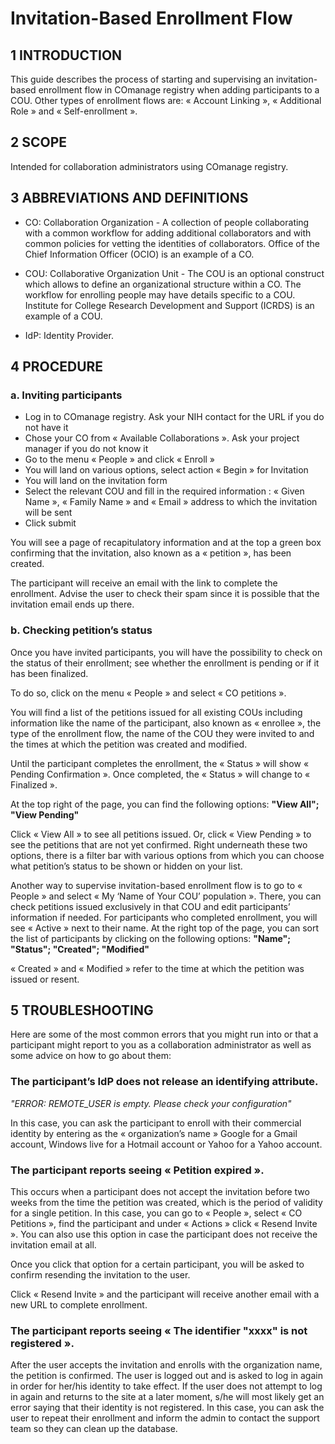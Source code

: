 # Invitation-Based Enrollment Flow

## 1  INTRODUCTION

This guide describes the process of starting and supervising an invitation-based enrollment flow in COmanage registry when adding participants to a COU. Other types of enrollment flows are: « Account Linking », « Additional Role » and « Self-enrollment ».

## 2  SCOPE

Intended for collaboration administrators using COmanage registry.

## 3 ABBREVIATIONS AND DEFINITIONS

* CO: Collaboration Organization - A collection of people collaborating with a common workflow for adding additional collaborators and with common policies for vetting the identities of collaborators. Office of the Chief Information Officer (OCIO) is an example of a CO.

*  COU: Collaborative Organization Unit - The COU is an optional construct which allows to define an organizational structure within a CO. The workflow for enrolling people may have details specific to a COU. Institute for College Research Development and Support (ICRDS) is an example of a COU.

* IdP: Identity Provider.


## 4  PROCEDURE

### a. Inviting participants

*	Log in to COmanage registry. Ask your NIH contact for the URL if you do not have it
*	Chose your CO from « Available Collaborations ». Ask your project manager if you do not know it
*	Go to the menu « People » and click « Enroll »
*	You will land on various options, select action « Begin » for Invitation  
*	You will land on the invitation form
*	Select the relevant COU and fill in the required information : « Given Name », « Family Name » and « Email » address to which the invitation will be sent
*	Click submit

You will see a page of recapitulatory information and at the top a green box confirming that the invitation, also known as a « petition », has been created.


The participant will receive an email with the link to complete the enrollment. Advise the user to check their spam since it is possible that the invitation email ends up there.

### b. Checking petition’s status
Once you have invited participants, you will have the possibility to check on the status of their enrollment; see whether the enrollment is pending or if it has been finalized.

To do so, click on the menu « People » and select « CO petitions ».

You will find a list of the petitions issued for all existing COUs including information like the name of the participant, also known as « enrollee », the type of the enrollment flow, the name of the COU they were invited to and the times at which the petition was created and modified.

Until the participant completes the enrollment, the « Status » will show « Pending Confirmation ». Once completed, the « Status » will change to « Finalized ».

At the top right of the page, you can find the following options: **"View All"; "View Pending"**


Click « View All » to see all petitions issued. Or, click « View Pending » to see the petitions that are not yet confirmed.  Right underneath these two options, there is a filter bar with various options from which you can choose what petition’s status to be shown or hidden on your list.

Another way to supervise invitation-based enrollment flow is to go to « People » and select « My ‘Name of Your COU’ population ». There, you can check petitions issued exclusively in that COU and edit participants’ information if needed. For participants who completed enrollment, you will see « Active » next to their name. At the right top of the page, you can sort the list of participants by clicking on the following options: **"Name"; "Status"; "Created"; "Modified"**

« Created » and « Modified » refer to the time at which the petition was issued or resent.


## 5  TROUBLESHOOTING   


Here are some of the most common errors that you might run into or that a participant might report to you as a collaboration administrator as well as some advice on how to go about them:

### The participant’s IdP does not release an identifying attribute.

*"ERROR: REMOTE_USER is empty. Please check your configuration"*


In this case, you can ask the participant to enroll with their commercial identity by entering as the « organization’s name » Google for a Gmail account, Windows live for a Hotmail account or Yahoo for a Yahoo account.


### The participant reports seeing « Petition expired ».

This occurs when a participant does not accept the invitation before two weeks from the time the petition was created, which is the period of validity for a single petition. In this case, you can go to « People », select « CO Petitions », find the participant and under « Actions » click « Resend Invite ». You can also use this option in case the participant does not receive the invitation email at all.

Once you click that option for a certain participant, you will be asked to confirm resending the invitation to the user.


Click « Resend Invite » and the participant will receive another email with a new URL to complete enrollment.


### The participant reports seeing « The identifier "xxxx" is not registered ».
 
After the user accepts the invitation and enrolls with the organization name, the petition is confirmed. The user is logged out and is asked to log in again in order for her/his identity to take effect. If the user does not attempt to log in again and returns to the site at a later moment, s/he will most likely get an error saying that their identity is not registered. In this case, you can ask the user to repeat their enrollment and inform the admin to contact the support team so they can clean up the database.
